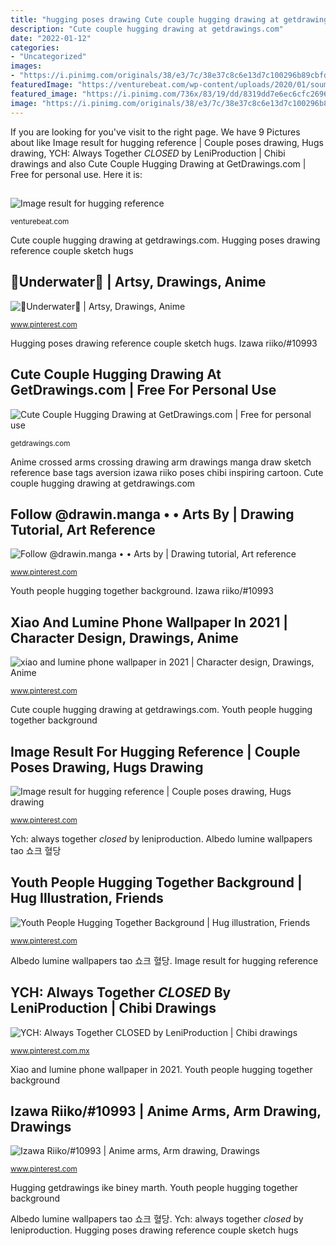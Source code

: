 ```yaml
---
title: "hugging poses drawing Cute couple hugging drawing at getdrawings.com"
description: "Cute couple hugging drawing at getdrawings.com"
date: "2022-01-12"
categories:
- "Uncategorized"
images:
- "https://i.pinimg.com/originals/38/e3/7c/38e37c8c6e13d7c100296b89cbfdaa11.jpg"
featuredImage: "https://venturebeat.com/wp-content/uploads/2020/01/soumith-chintala-1.jpg?w=600"
featured_image: "https://i.pinimg.com/736x/83/19/dd/8319dd7e6ec6cfc2696894afe8036a85.jpg"
image: "https://i.pinimg.com/originals/38/e3/7c/38e37c8c6e13d7c100296b89cbfdaa11.jpg"
---
```


If you are looking for  you've visit to the right page. We have 9 Pictures about  like Image result for hugging reference | Couple poses drawing, Hugs drawing, YCH: Always Together *CLOSED* by LeniProduction | Chibi drawings and also Cute Couple Hugging Drawing at GetDrawings.com | Free for personal use. Here it is:

## 

![](https://venturebeat.com/wp-content/uploads/2020/01/soumith-chintala-1.jpg?w=600 "Image result for hugging reference")

<small>venturebeat.com</small>

Cute couple hugging drawing at getdrawings.com. Hugging poses drawing reference couple sketch hugs

## 🐚Underwater🐚 | Artsy, Drawings, Anime

![🐚Underwater🐚 | Artsy, Drawings, Anime](https://i.pinimg.com/736x/83/19/dd/8319dd7e6ec6cfc2696894afe8036a85.jpg "Image result for hugging reference")

<small>www.pinterest.com</small>

Hugging poses drawing reference couple sketch hugs. Izawa riiko/#10993

## Cute Couple Hugging Drawing At GetDrawings.com | Free For Personal Use

![Cute Couple Hugging Drawing at GetDrawings.com | Free for personal use](https://getdrawings.com/images/cute-couple-hugging-drawing-9.jpg "Follow @drawin.manga • • arts by")

<small>getdrawings.com</small>

Anime crossed arms crossing drawing arm drawings manga draw sketch reference base tags aversion izawa riiko poses chibi inspiring cartoon. Cute couple hugging drawing at getdrawings.com

## Follow @drawin.manga • • Arts By | Drawing Tutorial, Art Reference

![Follow @drawin.manga • • Arts by | Drawing tutorial, Art reference](https://i.pinimg.com/originals/ae/e1/b1/aee1b1a97dd9a11a18c07ab10b6bf6e6.jpg "Albedo lumine wallpapers tao 쇼크 혈당")

<small>www.pinterest.com</small>

Youth people hugging together background. Izawa riiko/#10993

## Xiao And Lumine Phone Wallpaper In 2021 | Character Design, Drawings, Anime

![xiao and lumine phone wallpaper in 2021 | Character design, Drawings, Anime](https://i.pinimg.com/originals/11/c1/bc/11c1bcb86f3fd971ee40d5484990e444.jpg "Image result for hugging reference")

<small>www.pinterest.com</small>

Cute couple hugging drawing at getdrawings.com. Youth people hugging together background

## Image Result For Hugging Reference | Couple Poses Drawing, Hugs Drawing

![Image result for hugging reference | Couple poses drawing, Hugs drawing](https://i.pinimg.com/736x/20/46/57/204657050140af58dfb12b770064b8a4.jpg "Cute couple hugging drawing at getdrawings.com")

<small>www.pinterest.com</small>

Ych: always together *closed* by leniproduction. Albedo lumine wallpapers tao 쇼크 혈당

## Youth People Hugging Together Background | Hug Illustration, Friends

![Youth People Hugging Together Background | Hug illustration, Friends](https://i.pinimg.com/originals/38/e3/7c/38e37c8c6e13d7c100296b89cbfdaa11.jpg "Hugging getdrawings ike biney marth")

<small>www.pinterest.com</small>

Albedo lumine wallpapers tao 쇼크 혈당. Image result for hugging reference

## YCH: Always Together *CLOSED* By LeniProduction | Chibi Drawings

![YCH: Always Together *CLOSED* by LeniProduction | Chibi drawings](https://i.pinimg.com/736x/aa/74/b3/aa74b3ff4248ec0f66c49df26f317d0b--draw-chibi-chibi-drawing.jpg "Xiao and lumine phone wallpaper in 2021")

<small>www.pinterest.com.mx</small>

Xiao and lumine phone wallpaper in 2021. Youth people hugging together background

## Izawa Riiko/#10993 | Anime Arms, Arm Drawing, Drawings

![Izawa Riiko/#10993 | Anime arms, Arm drawing, Drawings](https://i.pinimg.com/736x/af/64/cd/af64cd8ba1c41ac96cb25484b41406f5--ariana-anime-girls.jpg "Youth people hugging together background")

<small>www.pinterest.com</small>

Hugging getdrawings ike biney marth. Youth people hugging together background

Albedo lumine wallpapers tao 쇼크 혈당. Ych: always together *closed* by leniproduction. Hugging poses drawing reference couple sketch hugs
